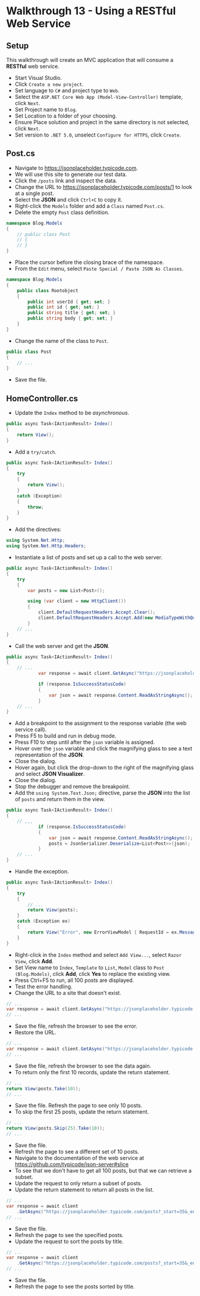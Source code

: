 # Walkthrough 13 - Using a RESTful Web Service

## Setup

This walkthrough will create an MVC application that will consume a **RESTful**
web service.

- Start Visual Studio.
- Click `Create a new project`.
- Set language to `C#` and project type to `Web`.
- Select the `ASP.NET Core Web App (Model-View-Controller)` template, click
  `Next`.
- Set Project name to `Blog`.
- Set Location to a folder of your choosing.
- Ensure Place solution and project in the same directory is not selected, click
  `Next`.
- Set version to `.NET 5.0`, unselect `Configure for HTTPS`, click `Create`.

## Post.cs

- Navigate to https://jsonplaceholder.typicode.com.
- We will use this site to generate our test data.
- Click the `/posts` link and inspect the data.
- Change the URL to https://jsonplaceholder.typicode.com/posts/1 to look at a
  single post.
- Select the **JSON** and click `Ctrl+C` to copy it.
- Right-click the `Models` folder and add a `Class` named `Post.cs`.
- Delete the empty `Post` class definition.

```cs
namespace Blog.Models
{
    // public class Post
    // {
    // }
}
```

- Place the cursor before the closing brace of the namespace.
- From the `Edit` menu, select `Paste Special / Paste JSON As Classes`.

```cs
namespace Blog.Models
{
    public class Rootobject
    {
        public int userId { get; set; }
        public int id { get; set; }
        public string title { get; set; }
        public string body { get; set; }
    }
}
```

- Change the name of the class to `Post`.

```cs
public class Post
{
    // ...
}
```

- Save the file.

## HomeController.cs

- Update the `Index` method to be _asynchronous_.

```cs
public async Task<IActionResult> Index()
{
    return View();
}
```

- Add a `try/catch`.

```cs
public async Task<IActionResult> Index()
{
    try
    {
        return View();
    }
    catch (Exception)
    {
        throw;
    }
}
```

- Add the directives:

```cs
using System.Net.Http;
using System.Net.Http.Headers;
```

- Instantiate a list of posts and set up a call to the web server.

```cs
public async Task<IActionResult> Index()
{
    try
    {
        var posts = new List<Post>();

        using (var client = new HttpClient())
        {
            client.DefaultRequestHeaders.Accept.Clear();
            client.DefaultRequestHeaders.Accept.Add(new MediaTypeWithQualityHeaderValue("application/json"));
        }
    // ...
}
```

- Call the web server and get the **JSON**.

```cs
public async Task<IActionResult> Index()
{
    // ...
            var response = await client.GetAsync("https://jsonplaceholder.typicode.com/posts");

            if (response.IsSuccessStatusCode)
            {
                var json = await response.Content.ReadAsStringAsync();
            }
    // ...
}
```

- Add a breakpoint to the assignment to the response variable (the web service
  call).
- Press F5 to build and run in debug mode.
- Press F10 to step until after the `json` variable is assigned.
- Hover over the `json` variable and click the magnifying glass to see a text
  representation of the **JSON**.
- Close the dialog.
- Hover again, but click the drop-down to the right of the magnifying glass and
  select **JSON Visualizer**.
- Close the dialog.
- Stop the debugger and remove the breakpoint.
- Add the `using System.Text.Json;` directive, parse the **JSON** into the list
  of `posts` and return them in the view.

```cs
public async Task<IActionResult> Index()
{
    // ,,,
            if (response.IsSuccessStatusCode)
            {
                var json = await response.Content.ReadAsStringAsync();
                posts = JsonSerializer.Deserialize<List<Post>>(json);
            }
    // ...
}
```

- Handle the exception.

```cs
public async Task<IActionResult> Index()
{
    try
    {
        // ...
        return View(posts);
    }
    catch (Exception ex)
    {
        return View("Error", new ErrorViewModel { RequestId = ex.Message });
    }
}
```

- Right-click in the `Index` method and select `Add View...`, select
  `Razor View`, click **Add**.
- Set View name to `Index`, `Template` to `List`, `Model` class to
  `Post (Blog.Models)`, click **Add**, click **Yes** to replace the existing
  view.
- Press Ctrl+F5 to run, all 100 posts are displayed.
- Test the error handling.
- Change the URL to a site that doesn't exist.

```cs
// ...
var response = await client.GetAsync("https://jsonplaceholder.typicode.org/posts");
// ...
```

- Save the file, refresh the browser to see the error.
- Restore the URL.

```cs
// ...
var response = await client.GetAsync("https://jsonplaceholder.typicode.com/posts");
// ...
```

- Save the file, refresh the browser to see the data again.
- To return only the first 10 records, update the return statement.

```cs
// ...
return View(posts.Take(10));
// ...
```

- Save the file. Refresh the page to see only 10 posts.
- To skip the first 25 posts, update the return statement.

```cs
// ...
return View(posts.Skip(25).Take(10));
// ...
```

- Save the file.
- Refresh the page to see a different set of 10 posts.
- Navigate to the documentation of the web service at
  https://github.com/typicode/json-server#slice
- To see that we don't have to get all 100 posts, but that we can retrieve a
  subset.
- Update the request to only return a subset of posts.
- Update the return statement to return all posts in the list.

```cs
// ...
var response = await client
    .GetAsync("https://jsonplaceholder.typicode.com/posts?_start=35&_end=41");
// ...
```

- Save the file.
- Refresh the page to see the specified posts.
- Update the request to sort the posts by title.

```cs
// ...
var response = await client
    .GetAsync("https://jsonplaceholder.typicode.com/posts?_start=35&_end=41&_sort=title");
// ...
```

- Save the file.
- Refresh the page to see the posts sorted by title.
